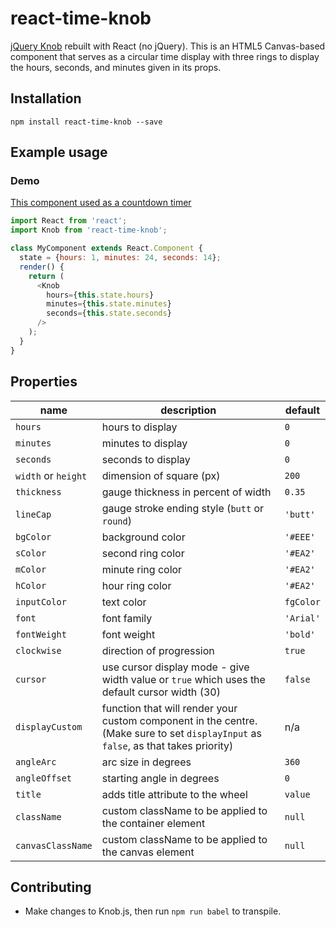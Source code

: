 # react-time-knob

[jQuery Knob](https://github.com/aterrien/jQuery-Knob) rebuilt with React (no jQuery). This is an HTML5 Canvas-based component that serves as a circular time display with three rings to display the hours, seconds, and minutes given in its props.

## Installation
`npm install react-time-knob --save`

## Example usage
### Demo
[This component used as a countdown timer](https://klanmiko.github.io/react-time-knob)
```js
import React from 'react';
import Knob from 'react-time-knob';

class MyComponent extends React.Component {
  state = {hours: 1, minutes: 24, seconds: 14};
  render() {
    return (
      <Knob
        hours={this.state.hours}
        minutes={this.state.minutes}
        seconds={this.state.seconds}
      />
    );
  }
}
```

## Properties
| name | description | default |
|------|-------------|---------|
|`hours`| hours to display | `0` |
|`minutes`| minutes to display | `0` |
|`seconds`| seconds to display | `0` |
|`width` or `height`|dimension of square (px)|`200`|
|`thickness`|gauge thickness in percent of width |`0.35`|
|`lineCap`|gauge stroke ending style (`butt` or `round`)|`'butt'`|
|`bgColor`|background color|`'#EEE'`|
|`sColor`|second ring color|`'#EA2'`|
|`mColor`|minute ring color|`'#EA2'`|
|`hColor`|hour ring color|`'#EA2'`|
|`inputColor`|text color|`fgColor`|
|`font`|font family|`'Arial'`|
|`fontWeight`|font weight|`'bold'`|
|`clockwise`|direction of progression|`true`|
|`cursor`|use cursor display mode - give width value or `true` which uses the default cursor width (30)|`false`|
|`displayCustom`|function that will render your custom component in the centre. (Make sure to set `displayInput` as `false`, as that takes priority)|n/a|
|`angleArc`|arc size in degrees|`360`|
|`angleOffset`|starting angle in degrees|`0`|
|`title`|adds title attribute to the wheel|`value`|
|`className`|custom className to be applied to the container element|`null`|
|`canvasClassName`|custom className to be applied to the canvas element|`null`|

## Contributing
* Make changes to Knob.js, then run `npm run babel` to transpile.
